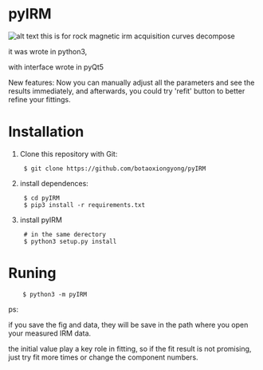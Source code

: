 # pyIRM
![alt text](https://github.com/botaoxiongyong/pyIRM/blob/master/example/py_irm_gui.png)
this is for rock magnetic irm acquisition curves decompose

it was wrote in python3,

with interface wrote in pyQt5

New features:
Now you can manually adjust all the parameters and see the results immediately, and afterwards, you could try 'refit' button to better refine your fittings.


# Installation
1. Clone this repository with Git:

        $ git clone https://github.com/botaoxiongyong/pyIRM
2. install dependences:

        $ cd pyIRM
        $ pip3 install -r requirements.txt
3. install pyIRM

        # in the same derectory
        $ python3 setup.py install

# Runing

        $ python3 -m pyIRM

ps:

if you save the fig and data, they will be save in the path where you open your measured IRM data.

the initial value play a key role in fitting, so if the fit result is not promising, just try fit more times or change the component numbers.
